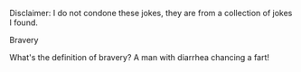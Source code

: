 Disclaimer: I do not condone these jokes, they are from a collection of jokes I found.

Bravery

What's the definition of bravery? 
A man with diarrhea chancing a fart!

